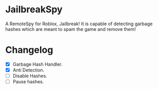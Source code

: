 # JailbreakSpy
A RemoteSpy for Roblox, Jailbreak! It is capable of detecting garbage hashes which are meant to spam the game and remove them!

# Changelog
- [x] Garbage Hash Handler.
- [x] Anti Detection.
- [ ] Disable Hashes.
- [ ] Pause hashes.
